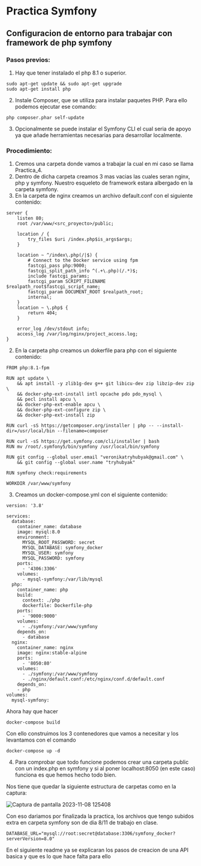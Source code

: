 # Practica Symfony
## Configuracion de entorno para trabajar con framework de php symfony

### Pasos previos:
1. Hay que tener instalado el php 8.1 o superior.
```
sudo apt-get update && sudo apt-get upgrade
sudo apt-get install php
```
2. Instale Composer, que se utiliza para instalar paquetes PHP. Para ello podemos ejecutar ese comando:
```
php composer.phar self-update
```
3. Opcionalmente se puede instalar el Symfony CLI el cual seria de apoyo ya que añade herramientas necesarias para desarrollar localmente.


### Procedimiento:
1. Cremos una carpeta donde vamos a trabajar la cual en mi caso se llama Practica_4.
1. Dentro de dicha carpeta creamos 3 mas vacias las cuales seran nginx, php y symfony. Nuestro esqueleto de framework estara albergado en la carpeta symfony.
1. En la carpeta de nginx creamos un archivo default.conf con el siguiente contenido:

```
server {
    listen 80;
    root /var/www/<src_proyecto>/public;

    location / {
        try_files $uri /index.php$is_args$args;
    }

    location ~ ^/index\.php(/|$) {
        # Connect to the Docker service using fpm
        fastcgi_pass php:9000;
        fastcgi_split_path_info ^(.+\.php)(/.*)$;
        include fastcgi_params;
        fastcgi_param SCRIPT_FILENAME $realpath_root$fastcgi_script_name;
        fastcgi_param DOCUMENT_ROOT $realpath_root;
        internal;
    }
    location ~ \.php$ {
        return 404;
    }

    error_log /dev/stdout info;
    access_log /var/log/nginx/project_access.log;
}
```
2. En la carpeta php creamos un dokerfile para php con el siguiente contenido:
```
FROM php:8.1-fpm

RUN apt update \
    && apt install -y zlib1g-dev g++ git libicu-dev zip libzip-dev zip \
    && docker-php-ext-install intl opcache pdo pdo_mysql \
    && pecl install apcu \
    && docker-php-ext-enable apcu \
    && docker-php-ext-configure zip \
    && docker-php-ext-install zip

RUN curl -sS https://getcomposer.org/installer | php -- --install-dir=/usr/local/bin --filename=composer

RUN curl -sS https://get.symfony.com/cli/installer | bash
RUN mv /root/.symfony5/bin/symfony /usr/local/bin/symfony 

RUN git config --global user.email "veronikatryhubyak@gmail.com" \ 
    && git config --global user.name "tryhubyak"

RUN symfony check:requirements

WORKDIR /var/www/symfony
```
3. Creamos un docker-compose.yml con el siguiente contenido:

```
version: '3.8'

services:
  database:
    container_name: database
    image: mysql:8.0
    environment:
      MYSQL_ROOT_PASSWORD: secret
      MYSQL_DATABASE: symfony_docker
      MYSQL_USER: symfony
      MYSQL_PASSWORD: symfony
    ports:
      - '4306:3306'
    volumes:
      - mysql-symfony:/var/lib/mysql
  php:
    container_name: php
    build:
      context: ./php
      dockerfile: Dockerfile-php
    ports:
      - '9000:9000'
    volumes:
      - ./symfony:/var/www/symfony
    depends_on:
      - database
  nginx:
    container_name: nginx
    image: nginx:stable-alpine
    ports:
      - '8050:80'
    volumes:
      - ./symfony:/var/www/symfony
      - ./nginx/default.conf:/etc/nginx/conf.d/default.conf
    depends_on:
    - php
volumes:
  mysql-symfony:
```
Ahora hay que hacer 
```
docker-compose build
```
Con ello construimos los 3 contenedores que vamos a necesitar y los levantamos con el comando
```
docker-compose up -d
```
4. Para comprobar que todo funcione podemos crear una carpeta public con un index.php en symfony y si al poner localhost:8050 (en este caso) funciona es que hemos hecho todo bien.
   
Nos tiene que quedar la siguiente estructura de carpetas como en la captura:

![Captura de pantalla 2023-11-08 125408](https://github.com/tryhubyak/DWES/assets/145651101/25e0918d-dd64-43d3-b08a-c9f133ab70c9)

Con eso dariamos por finalizada la practica, los archivos que tengo subidos extra en carpeta symfony son de dia 8/11 de trabajo en clase.

```
DATABASE_URL="mysql://root:secret@database:3306/symfony_docker?serverVersion=8.0"
```
En el siguiente readme ya se explicaran los pasos de creacion de una API basica y que es lo que hace falta para ello 

